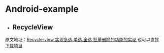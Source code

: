 # Android-example
* ## RecycleView
原文地址：[Recyclerview 实现多选,单选,全选,批量删除的功能的实现](https://github.com/guohaosir/RecyclerDemo/tree/master/RecycleviewCheckBoxDemo),也可以直接[下载项目](https://github.com/LeeYKKK/Android-example/blob/master/RecycleView/RecycleviewCheckBoxDemo.zip)

